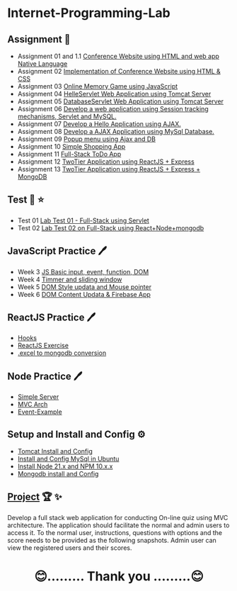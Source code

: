 # Internet-Programming-Lab

## Assignment 🥈
- Assignment 01 and 1.1 [Conference Website using HTML and web app Native Language](https://github.com/KKBUGHUNTER/Internet-Programming-Lab/tree/main/Assignment-01)
- Assignment 02 [Implementation of Conference Website using HTML & CSS  ](https://github.com/KKBUGHUNTER/Internet-Programming-Lab/tree/main/Assignment-02)
- Assignment 03 [Online Memory Game using JavaScript](https://github.com/KKBUGHUNTER/Internet-Programming-Lab/tree/main/Assignment-03)
- Assignment 04 [HelleServlet Web Application using Tomcat Server](https://github.com/KKBUGHUNTER/Internet-Programming-Lab/tree/main/Assignment-04)
- Assignment 05 [DatabaseServlet Web Application using Tomcat Server](https://github.com/KKBUGHUNTER/Internet-Programming-Lab/tree/main/Assignment-05)
- Assignment 06 [Develop a web application using Session tracking mechanisms, Servlet and MySQL.](https://github.com/KKBUGHUNTER/Internet-Programming-Lab/tree/main/Assignment-06)
- Assignment 07 [Develop a Hello Application using AJAX.](https://github.com/KKBUGHUNTER/Internet-Programming-Lab/tree/main/Assignment-07)
- Assignment 08 [Develop a AJAX Application using MySql Database.](https://github.com/KKBUGHUNTER/Internet-Programming-Lab/tree/main/Assignment-08)
- Assignment 09 [Popup menu using Ajax and DB ](https://github.com/KKBUGHUNTER/Internet-Programming-Lab/tree/main/Assignment-09)
- Assignment 10 [Simple Shopping App ](https://github.com/KKBUGHUNTER/Internet-Programming-Lab/tree/main/Assignment-10)
- Assignment 11 [ Full-Stack ToDo App ](https://github.com/KKBUGHUNTER/Internet-Programming-Lab/tree/main/Assignment-11)
- Assignment 12 [TwoTier Application using ReactJS + Express](https://github.com/KKBUGHUNTER/Internet-Programming-Lab/tree/main/Assignment-12)
- Assignment 13 [TwoTier Application using ReactJS + Express + MongoDB](https://github.com/KKBUGHUNTER/Internet-Programming-Lab/tree/main/Assignment-13)

## Test  🥇 ⭐
- Test 01  [ Lab Test 01 - Full-Stack using Servlet ](https://github.com/KKBUGHUNTER/Internet-Programming-Lab/blob/main/Lab_Test-01)
- Test 02  [ Lab Test 02 on Full-Stack using React+Node+mongodb ](https://github.com/KKBUGHUNTER/Internet-Programming-Lab/blob/main/Lab_Test-01)

## JavaScript Practice 🖊️
- Week 3 [JS Basic input, event, function, DOM](https://github.com/KKBUGHUNTER/Internet-Programming-Lab/tree/main/JavaScript_Practice/week3)
- Week 4 [Timmer and sliding window](https://github.com/KKBUGHUNTER/Internet-Programming-Lab/tree/main/JavaScript_Practice/week4)
- Week 5 [DOM Style updata and Mouse pointer](https://github.com/KKBUGHUNTER/Internet-Programming-Lab/tree/main/JavaScript_Practice/week5)
- Week 6 [DOM Content Updata & Firebase App](https://github.com/KKBUGHUNTER/Internet-Programming-Lab/tree/main/JavaScript_Practice/week6)
## ReactJS Practice 🖊️
- [Hooks](https://github.com/KKBUGHUNTER/Internet-Programming-Lab/blob/main/React_Practice/Hooks)
- [ReactJS Exercise](https://github.com/KKBUGHUNTER/Internet-Programming-Lab/blob/main/React_Practice/frontend)
- [.excel to mongodb conversion](https://github.com/KKBUGHUNTER/Internet-Programming-Lab/blob/main/React_Practice/e2j)
## Node Practice 🖊️
- [Simple Server](https://github.com/KKBUGHUNTER/Internet-Programming-Lab/blob/main/Node_Practice/Server/)
- [MVC Arch](https://github.com/KKBUGHUNTER/Internet-Programming-Lab/tree/main/Node_Practice/MVC-app)
- [Event-Example](https://github.com/KKBUGHUNTER/Internet-Programming-Lab/blob/main/Node_Practice/Event/)

## Setup and Install and Config ⚙️
- [Tomcat Install and Config]()
- [Install and Config MySql in Ubuntu]()
- [Install Node 21.x and NPM 10.x.x]()
- [Mongodb install and Config]()

## [Project](https://github.com/KKBUGHUNTER/Internet-Programming-Lab/tree/main/Project/examination-app/) 🏆 ✨
Develop a full stack web application for conducting On-line quiz using MVC architecture. The application should facilitate the normal and admin users to access it.  To the normal user, instructions, questions with options and the score needs to be provided as the following snapshots. Admin user can view the registered users and their scores. 



# <center>😊......... Thank you .........😊</center>